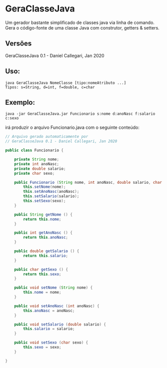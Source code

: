 # GeraClasseJava
Um gerador bastante simplificado de classes java via linha de comando.
Gera o código-fonte de uma classe Java com construtor, getters & setters.

## Versões
GeraClasseJava 0.1 - Daniel Callegari, Jan 2020

## Uso:
	java GeraClasseJava NomeClasse [tipo:nomeAtributo ...]
	Tipos: s=String, d=int, f=double, c=char

## Exemplo:
	java -jar GeraClasseJava.jar Funcionario s:nome d:anoNasc f:salario c:sexo
  
irá produzir o arquivo Funcionario.java com o seguinte conteúdo:

```java
// Arquivo gerado automaticamente por
// GeraClasseJava 0.1 - Daniel Callegari, Jan 2020

public class Funcionario {

	private String nome;
	private int anoNasc;
	private double salario;
	private char sexo;

	public Funcionario (String nome, int anoNasc, double salario, char sexo) {
		this.setNome(nome);
		this.setAnoNasc(anoNasc);
		this.setSalario(salario);
		this.setSexo(sexo);
	}

	public String getNome () {
		return this.nome;
	}

	public int getAnoNasc () {
		return this.anoNasc;
	}

	public double getSalario () {
		return this.salario;
	}

	public char getSexo () {
		return this.sexo;
	}

	public void setNome (String nome) {
		this.nome = nome;
	}

	public void setAnoNasc (int anoNasc) {
		this.anoNasc = anoNasc;
	}

	public void setSalario (double salario) {
		this.salario = salario;
	}

	public void setSexo (char sexo) {
		this.sexo = sexo;
	}

}
```

